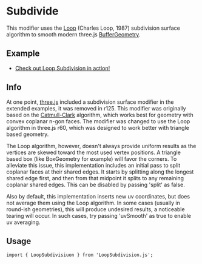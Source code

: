 # Subdivide

This modifier uses the [Loop](https://en.wikipedia.org/wiki/Loop_subdivision_surface) (Charles Loop, 1987) subdivision surface algorithm to smooth modern three.js [BufferGeometry](https://threejs.org/docs/?q=geometry#api/en/core/BufferGeometry).

## Example

- [Check out Loop Subdivision in action!]()

## Info

At one point, [three.js](https://threejs.org/) included a subdivision surface modifier in the extended examples, it was removed in r125. This modifier was originally based on the [Catmull-Clark](https://en.wikipedia.org/wiki/Catmull%E2%80%93Clark_subdivision_surface) algorithm, which works best for geometry with convex coplanar n-gon faces. The modifier was changed to use the Loop algorithm in three.js r60, which was designed to work better with triangle based geometry.

The Loop algorithm, however, doesn't always provide uniform results as the vertices are skewed toward 
the most used vertex positions. A triangle based box (like BoxGeometry for example) will favor the corners.
To alleviate this issue, this implementation includes an initial pass to split coplanar faces at their
shared edges. It starts by splitting along the longest shared edge first, and then from that midpoint it
splits to any remaining coplanar shared edges. This can be disabled by passing 'split' as false.

Also by default, this implementation inserts new uv coordinates, but does not average them using the Loop
algorithm. In some cases (usually in round-ish geometries), this will produce undesired results, a noticeable
tearing will occur. In such cases, try passing 'uvSmooth' as true to enable uv averaging.

## Usage

    import { LoopSubdivisiuon } from 'LoopSubdivision.js';